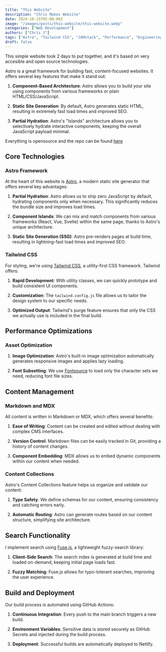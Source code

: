 ```yaml
---
title: "This Website"
description: "Chris Makes Website"
date: 2024-10-15T05:00:00Z
image: "/images/posts/this-website/this-website.webp"
categories: ["Web Development"]
authors: ["Chris J"]
tags: ["Astro", "Tailwind CSS", "JAMstack", "Performance", "Engineering"]
draft: false
---
```


This simple website took 2 days to put together, and it's based on very accesible and open source technologies.

Astro is a great framework for building fast, content-focused websites. It offers several key features that make it stand out:

1. **Component-Based Architecture**: Astro allows you to build your site using components from various frameworks or plain HTML/CSS/JavaScript.

2. **Static Site Generation**: By default, Astro generates static HTML, resulting in extremely fast load times and improved SEO.

3. **Partial Hydration**: Astro's "Islands" architecture allows you to selectively hydrate interactive components, keeping the overall JavaScript payload minimal.

Everything is opensource and the repo can be found [here](https://github.com/PiXeL16/chrismakes)

## Core Technologies

### Astro Framework

At the heart of this website is [Astro](https://astro.build/), a modern static site generator that offers several key advantages:

1. **Partial Hydration**: Astro allows us to ship zero JavaScript by default, hydrating components only when necessary. This significantly reduces the bundle size and improves load times.

2. **Component Islands**: We can mix and match components from various frameworks (React, Vue, Svelte) within the same page, thanks to Astro's unique architecture.

3. **Static Site Generation (SSG)**: Astro pre-renders pages at build time, resulting in lightning-fast load times and improved SEO.

### Tailwind CSS

For styling, we're using [Tailwind CSS](https://tailwindcss.com/), a utility-first CSS framework. Tailwind offers:

1. **Rapid Development**: With utility classes, we can quickly prototype and build consistent UI components.

2. **Customization**: The `tailwind.config.js` file allows us to tailor the design system to our specific needs.

3. **Optimized Output**: Tailwind's purge feature ensures that only the CSS we actually use is included in the final build.

## Performance Optimizations

### Asset Optimization

1. **Image Optimization**: Astro's built-in image optimization automatically generates responsive images and applies lazy loading.

2. **Font Subsetting**: We use [Fontsource](https://fontsource.org/) to load only the character sets we need, reducing font file sizes.

## Content Management

### Markdown and MDX

All content is written in Markdown or MDX, which offers several benefits:

1. **Ease of Writing**: Content can be created and edited without dealing with complex CMS interfaces.

2. **Version Control**: Markdown files can be easily tracked in Git, providing a history of content changes.

3. **Component Embedding**: MDX allows us to embed dynamic components within our content when needed.

### Content Collections

Astro's Content Collections feature helps us organize and validate our content:

1. **Type Safety**: We define schemas for our content, ensuring consistency and catching errors early.

2. **Automatic Routing**: Astro can generate routes based on our content structure, simplifying site architecture.

## Search Functionality

I implement search using [Fuse.js](https://fusejs.io/), a lightweight fuzzy-search library:

1. **Client-Side Search**: The search index is generated at build time and loaded on-demand, keeping initial page loads fast.

2. **Fuzzy Matching**: Fuse.js allows for typo-tolerant searches, improving the user experience.

## Build and Deployment

Our build process is automated using GitHub Actions:

1. **Continuous Integration**: Every push to the main branch triggers a new build.

2. **Environment Variables**: Sensitive data is stored securely as GitHub Secrets and injected during the build process.

3. **Deployment**: Successful builds are automatically deployed to Netlify.
